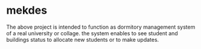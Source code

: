# mekdes
The above project is intended to function as dormitory management system of a real university or collage.
the system enables to see student and buildings status to allocate new students or to make updates.
